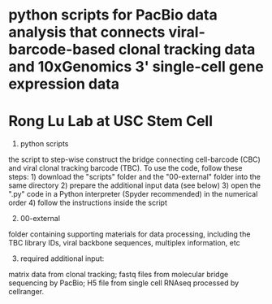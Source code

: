 # python scripts for PacBio data analysis that connects viral-barcode-based clonal tracking data and 10xGenomics 3' single-cell gene expression data
# Rong Lu Lab at USC Stem Cell


1. python scripts

  the script to step-wise construct the bridge connecting cell-barcode (CBC) and viral clonal tracking barcode (TBC).
  To use the code, follow these steps:
    1) download the "scripts" folder and the "00-external" folder into the same directory
    2) prepare the additional input data (see below)
    3) open the ".py" code in a Python interpreter (Spyder recommended) in the numerical order
    4) follow the instructions inside the script


2. 00-external

  folder containing supporting materials for data processing, including the TBC library IDs, viral backbone sequences, multiplex information, etc


3. required additional input:

  matrix data from clonal tracking;
  fastq files from molecular bridge sequencing by PacBio;
  H5 file from single cell RNAseq processed by cellranger.
